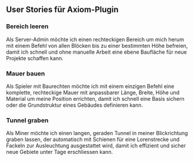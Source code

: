 ## User Stories für Axiom-Plugin
### Bereich leeren
Als Server-Admin möchte ich einen rechteckigen Bereich um mich herum mit einem Befehl von allen Blöcken bis zu einer bestimmten Höhe befreien, damit ich schnell und ohne manuelle Arbeit eine ebene Baufläche für neue Projekte schaffen kann.

### Mauer bauen
Als Spieler mit Baurechten möchte ich mit einem einzigen Befehl eine komplette, rechteckige Mauer mit anpassbarer Länge, Breite, Höhe und Material um meine Position errichten, damit ich schnell eine Basis sichern oder die Grundstruktur eines Gebäudes definieren kann.

### Tunnel graben
Als Miner möchte ich einen langen, geraden Tunnel in meiner Blickrichtung graben lassen, der automatisch mit Schienen für eine Lorenstrecke und Fackeln zur Ausleuchtung ausgestattet wird, damit ich effizient und sicher neue Gebiete unter Tage erschliessen kann.